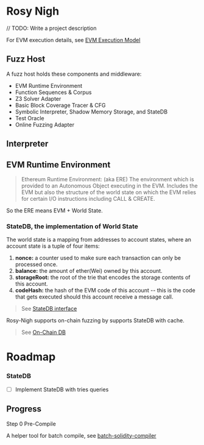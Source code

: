# Rosy Nigh

// TODO: Write a project description

For EVM execution details, see [EVM Execution Model](./evm-execution-model.md)

## Fuzz Host

A fuzz host holds these components and middleware:
- EVM Runtime Environment
- Function Sequences & Corpus
- Z3 Solver Adapter
- Basic Block Coverage Tracer & CFG
- Symbolic Interpreter, Shadow Memory Storage, and StateDB
- Test Oracle
- Online Fuzzing Adapter

## Interpreter


## EVM Runtime Environment

> Ethereum Runtime Environment: (aka ERE) The environment which is provided to an Autonomous Object executing in the EVM. Includes the EVM but also the structure of the world state on which the EVM relies for certain I/O instructions including CALL & CREATE.

So the ERE means EVM + World State.

### StateDB, the implementation of World State

The world state is a mapping from addresses to account states, where an account state is a tuple of four items:
1. **nonce:** a counter used to make sure each transaction can only be processed once.
2. **balance:** the amount of ether(Wei) owned by this account.
3. **storageRoot:** the root of the trie that encodes the storage contents of this account.
4. **codeHash:** the hash of the EVM code of this account -- this is the code that gets executed should this account receive a message call.

> See [StateDB interface](../core/vm/interface.go)

Rosy-Nigh supports on-chain fuzzing by supports StateDB with cache.

> See [On-Chain DB](../onchain/onchain.go)


# Roadmap

### StateDB

- [ ] Implement StateDB with tries queries



## Progress

Step 0 Pre-Compile

A helper tool for batch compile, see [batch-solidity-compiler](https://github.com/FadingRose/batch-compiler)

